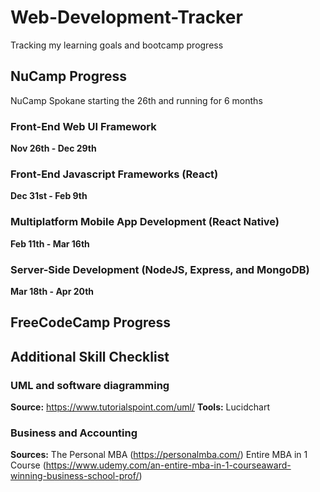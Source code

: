 # Web-Development-Tracker
Tracking my learning goals and bootcamp progress

## **NuCamp Progress** 
NuCamp Spokane starting the 26th and running for 6 months
### Front-End Web UI Framework 
**Nov 26th - Dec 29th**

### Front-End Javascript Frameworks (React) 
**Dec 31st - Feb 9th**

### Multiplatform Mobile App Development (React Native)
**Feb 11th - Mar 16th**

### Server-Side Development (NodeJS, Express, and MongoDB)
**Mar 18th - Apr 20th**


## **FreeCodeCamp Progress**


## **Additional Skill Checklist**
### UML and software diagramming
**Source:** https://www.tutorialspoint.com/uml/
**Tools:** Lucidchart

### Business and Accounting
**Sources:**
The Personal MBA (https://personalmba.com/) 
Entire MBA in 1 Course (https://www.udemy.com/an-entire-mba-in-1-courseaward-winning-business-school-prof/)


